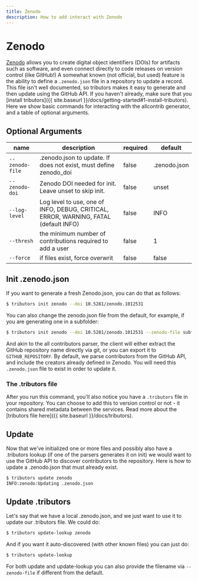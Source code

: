```yaml
---
title: Zenodo
description: How to add interact with Zenodo
---
```


# Zenodo

[Zenodo](https://zenodo.org) allows you to create digital object identifiers (DOIs) for
artifacts such as software, and even connect directly to code releases on version
control (like GitHub!) A somewhat known (not official, but used) feature is the ability
to define a `.zenodo.json` file in a repository to update a record. This file isn't
well documented, so tributors makes it easy to generate and then update using the
GitHub API. If you haven't already, make sure that you [install tributors]({{ site.baseurl }}/docs/getting-started#1-install-tributors).
Here we show basic commands for interacting with the allcontrib generator, and a table of optional arguments.

## Optional Arguments

| name | description | required | default |
|------|-------------|----------|---------|
| `--zenodo-file` | .zenodo.json to update. If does not exist, must define zenodo_doi | false | .zenodo.json | 
| `--zenodo-doi` | Zenodo DOI needed for init. Leave unset to skip init. | false | unset | 
| `--log-level` | Log level to use, one of INFO, DEBUG, CRITICAL, ERROR, WARNING, FATAL (default INFO) | false | INFO | 
| `--thresh` | the minimum number of contributions required to add a user | false | 1 | 
| `--force` | if files exist, force overwrit | false | false |


## Init .zenodo.json

If you want to generate a fresh Zenodo.json, you can do that as follows:

```bash
$ tributors init zenodo --doi 10.5281/zenodo.1012531
```
You can also change the zenodo.json file from the default, for example, if you
are generating one in a subfolder:

```bash
$ tributors init zenodo --doi 10.5281/zenodo.1012531 --zenodo-file subfolder/.zenodo.json
```

And akin to the all contributors parser, the client will either extract
the GitHub repository name directly via git, or you can export it to 
 `GITHUB_REPOSITORY`. By default, we parse contributors
from the GitHub API, and include the creators already defined in Zenodo.
You will need this `.zenodo.json` file to exist in order to update it.

### The .tributors file

After you run this command, you'll also notice you have a `.tributors` file
in your repository. You can choose to add this to version control or not - it contains
shared metadata between the services. Read more about the [tributors file here]({{ site.baseurl }}/docs/tributors).

## Update

Now that we've initialized one or more files and possibly also have a .tributors
lookup (if one of the parsers generates it on init) we would want to use
the GitHub API to discover contributors to the repository.
Here is how to update a .zenodo.json that must already exist.

```bash
$ tributors update zenodo
INFO:zenodo:Updating .zenodo.json
```

## Update .tributors

Let's say that we have a local .zenodo.json, and we just want to use it to update our
.tributors file. We could do:

```bash
$ tributors update-lookup zenodo
```

And if you want it auto-discovered (with other known files) you can just do:

```bash
$ tributors update-lookup
```


For both update and update-lookup you can also provide the filename via `--zenodo-file` if different from the default.
